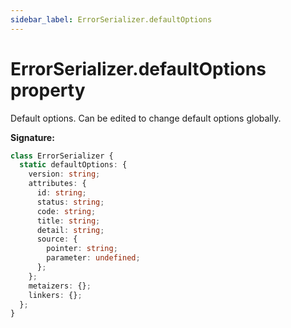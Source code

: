 ```yaml
---
sidebar_label: ErrorSerializer.defaultOptions
---
```


# ErrorSerializer.defaultOptions property

Default options. Can be edited to change default options globally.

**Signature:**

```typescript
class ErrorSerializer {
  static defaultOptions: {
    version: string;
    attributes: {
      id: string;
      status: string;
      code: string;
      title: string;
      detail: string;
      source: {
        pointer: string;
        parameter: undefined;
      };
    };
    metaizers: {};
    linkers: {};
  };
}
```

